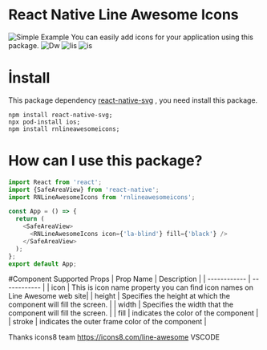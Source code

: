 # React Native Line Awesome Icons

![Simple Example](https://s4.gifyu.com/images/rnlineawesome.gif)
You can easily add icons for your application using this package.
![Dw](https://img.shields.io/npm/dm/bottomsearchbar) ![lis](https://img.shields.io/npm/l/bottomsearchbar) ![is](https://img.shields.io/github/issues/xncn/reactnativebottomsearchbar)

# İnstall

This package dependency [react-native-svg](https://github.com/react-native-community/react-native-svg 'react-native-svg') , you need install this package.

    npm install react-native-svg;
    npx pod-install ios;
    npm install rnlineawesomeicons;

# How can I use this package?

```javascript
import React from 'react';
import {SafeAreaView} from 'react-native';
import RNLineAwesomeIcons from 'rnlineawesomeicons';

const App = () => {
  return (
    <SafeAreaView>
      <RNLineAwesomeIcons icon={'la-blind'} fill={'black'} />
    </SafeAreaView>
  );
};
export default App;
```

#Component Supported Props
| Prop Name | Description |
| ------------ | ------------ |
| icon | This is icon name property you can find icon names on Line Awesome web site|
| height | Specifies the height at which the component will fill the screen. |
| width | Specifies the width that the component will fill the screen. |
| fill | indicates the color of the component |
| stroke | indicates the outer frame color of the component |

Thanks icons8 team
https://icons8.com/line-awesome
VSCODE
